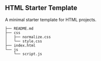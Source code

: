 HTML Starter Template
---------------------

A minimal starter template for HTML projects.

```
├── README.md
├── css
│   ├── normalize.css
│   └── style.css
├── index.html
└── js
    └── script.js
```